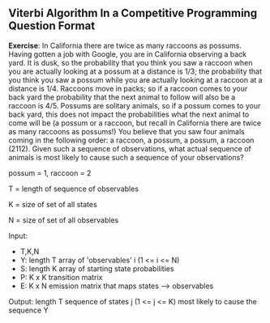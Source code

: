 ## Viterbi Algorithm In a Competitive Programming Question Format

**Exercise**: In California there are twice as many raccoons as possums. Having gotten a job with Google, you
are in California observing a back yard. It is dusk, so the probability that you think you saw a raccoon when
you are actually looking at a possum at a distance is 1/3; the probability that you think you saw a possum while
you are actually looking at a raccoon at a distance is 1/4. Raccoons move in packs; so if a raccoon comes to
your back yard the probability that the next animal to follow will also be a raccoon is 4/5. Possums are solitary
animals, so if a possum comes to your back yard, this does not impact the probabilities what the next animal
to come will be (a possum or a raccoon, but recall in California there are twice as many raccoons as possums!)
You believe that you saw four animals coming in the following order: a raccoon, a possum, a possum, a raccoon
(2112). Given such a sequence of observations, what actual sequence of animals is most likely to cause such a
sequence of your observations?

possum = 1, raccoon = 2

T = length of sequence of observables

K = size of set of all states

N = size of set of all observables

Input: 
- T,K,N
- Y: length T array of 'observables' i (1 <= i <= N)
- S: length K array of starting state probabilities
- P: K x K transition matrix
- E: K x N emission matrix that maps states --> observables

Output:
length T sequence of states j (1 <= j <= K) most likely to cause the sequence Y